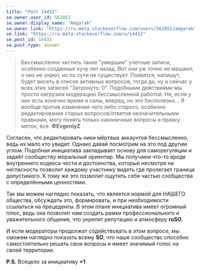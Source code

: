 ```yaml
---
title: "Post 14432"
se.owner.user_id: 562052
se.owner.display_name: "Amgarak"
se.owner.link: "https://ru.meta.stackoverflow.com/users/562052/amgarak"
se.link: "https://ru.meta.stackoverflow.com/a/14432"
se.post_id: 14432
se.post_type: answer
---
```

<blockquote>
<p>Бессмысленно чистить такие &quot;умершие&quot; учетные записи, особенно
созданные кучу лет назад. Вот они уж точно не мешают, о них не знают,
их по сути не существует. Появятся, напишут, будет висеть в списке
активных вопросов, тогда да, ну а сейчас у всех этих записей
&quot;Затронуто: 0&quot;. Подобными действиями мы просто нагрузим модерацию
бессмысленной работой. Не, если у них есть конечно время и силы,
вперед, но это бесполезно... Я вообще против изменения чего либо
старого, особенно редактирования старых вопросов/ответов
незначительными правками, могу понять только каноничные вопросы и
правку меток, все.
<strong>©EvgeniyZ</strong></p>
</blockquote>
<p>Согласен, что редактировать ники мёртвых аккаунтов бессмысленно, ведь их мало кто увидит. Однако давай посмотрим на это под другим углом. Подобная инициатива закладывает основу для саморегуляции и задаёт сообществу моральный ориентир. Мы получаем что-то вроде внутреннего кодекса чести и достоинства, который несмотря на негласность позволит каждому участнику видеть где пролегает граница допустимого. К тому же это позволит ощутить себя частью сообщества с определёнными ценностями.</p>
<p>Так мы можем наглядно показать, что является нормой для НАШЕГО общества, обсуждать это, формировать, и при необходимости ссылаться на прецеденты. В этом плане инициатива имеет огромный плюс, ведь она позволит нам создать рамки профессионального и уважительного общения, что укрепит репутацию и атмосферу <strong>ruSO</strong>.</p>
<p>И если модераторы продолжат содействовать в этом вопросе, мы сможем наглядно показать всему <strong>SO</strong>, что наше сообщество способно самостоятельно решать свои вопросы и имеет значимый голос на своей территории.</p>
<p><strong>P.S.</strong> Всецело за инициативу <strong>+1</strong></p>
